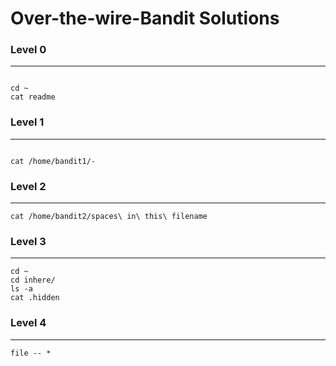 # Over-the-wire-Bandit Solutions

### Level 0
-----
```

cd ~ 
cat readme 

```

### Level 1
------
```

cat /home/bandit1/-

```

### Level 2
----
```
cat /home/bandit2/spaces\ in\ this\ filename
```


### Level 3
----
```
cd ~
cd inhere/
ls -a
cat .hidden
```
### Level 4
----
```
file -- *
```
